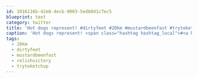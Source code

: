 ```yaml
---
id: 1016116b-42e8-4ecb-9003-5edb0d1c7ec5
blueprint: text
category: twitter
title: 'Hot dogs represent! #dirtyfeet #20km #mustardbeenfast #trytoketchup #relishvictory @ Naramata,… instagram.com/p/9jY6dfEg76/'
caption: 'Hot dogs represent! <span class="hashtag hashtag_local">#<a href="http://tweettemp.darylchymko.ca/?tag=dirtyfeet">dirtyfeet</a> <span class="hashtag hashtag_local">#<a href="http://tweettemp.darylchymko.ca/?tag=20km">20km</a> <span class="hashtag hashtag_local">#<a href="http://tweettemp.darylchymko.ca/?tag=mustardbeenfast">mustardbeenfast</a> <span class="hashtag hashtag_local">#<a href="http://tweettemp.darylchymko.ca/?tag=trytoketchup">trytoketchup</a> <span class="hashtag hashtag_local">#<a href="http://tweettemp.darylchymko.ca/?tag=relishvictory">relishvictory</a> @ Naramata,… <a href="https://instagram.com/p/9jY6dfEg76/" title="https://instagram.com/p/9jY6dfEg76/" class="link link_untco">instagram.com/p/9jY6dfEg76/</a>'
tags:
  - 20km
  - dirtyfeet
  - mustardbeenfast
  - relishvictory
  - trytoketchup
---
```

